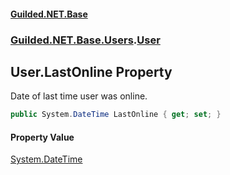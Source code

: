 #### [Guilded.NET.Base](Guilded_NET_Base.md 'Guilded.NET.Base')
### [Guilded.NET.Base.Users](Guilded_NET_Base.md#Guilded_NET_Base_Users 'Guilded.NET.Base.Users').[User](User.md 'Guilded.NET.Base.Users.User')
## User.LastOnline Property
Date of last time user was online.  
```csharp
public System.DateTime LastOnline { get; set; }
```
#### Property Value
[System.DateTime](https://docs.microsoft.com/en-us/dotnet/api/System.DateTime 'System.DateTime')
